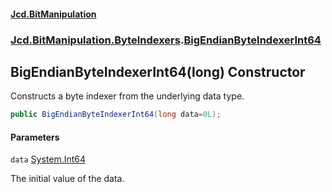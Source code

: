 #### [Jcd.BitManipulation](index.md 'index')

### [Jcd.BitManipulation.ByteIndexers](Jcd.BitManipulation.ByteIndexers.md 'Jcd.BitManipulation.ByteIndexers').[BigEndianByteIndexerInt64](Jcd.BitManipulation.ByteIndexers.BigEndianByteIndexerInt64.md 'Jcd.BitManipulation.ByteIndexers.BigEndianByteIndexerInt64')

## BigEndianByteIndexerInt64(long) Constructor

Constructs a byte indexer from the underlying data type.

```csharp
public BigEndianByteIndexerInt64(long data=0L);
```

#### Parameters

<a name='Jcd.BitManipulation.ByteIndexers.BigEndianByteIndexerInt64.BigEndianByteIndexerInt64(long).data'></a>

`data` [System.Int64](https://docs.microsoft.com/en-us/dotnet/api/System.Int64 'System.Int64')

The initial value of the data.